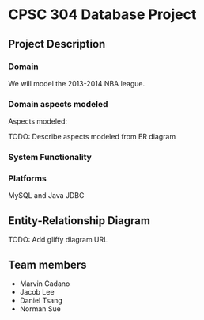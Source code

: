 # CPSC 304 Database Project

## Project Description

### Domain

We will model the 2013-2014 NBA league.

### Domain aspects modeled

Aspects modeled:

TODO: Describe aspects modeled from ER diagram

### System Functionality



### Platforms

MySQL and Java JDBC

## Entity-Relationship Diagram

TODO: Add gliffy diagram URL

## Team members

- Marvin Cadano
- Jacob Lee
- Daniel Tsang
- Norman Sue
